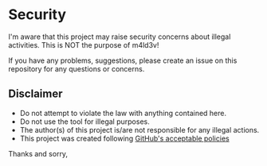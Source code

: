 # Security

I'm aware that this project may raise security concerns about illegal activities. This is NOT the purpose of m4ld3v!

If you have any problems, suggestions, please create an issue on this repository for any questions or concerns.

## Disclaimer
* Do not attempt to violate the law with anything contained here.
* Do not use the tool for illegal purposes. 
* The author(s) of this project is/are not responsible for any illegal actions.
* This project was created following <a href="https://docs.github.com/en/site-policy/acceptable-use-policies/github-active-malware-or-exploits" target="_blank">GitHub's acceptable policies</a>

Thanks and sorry,